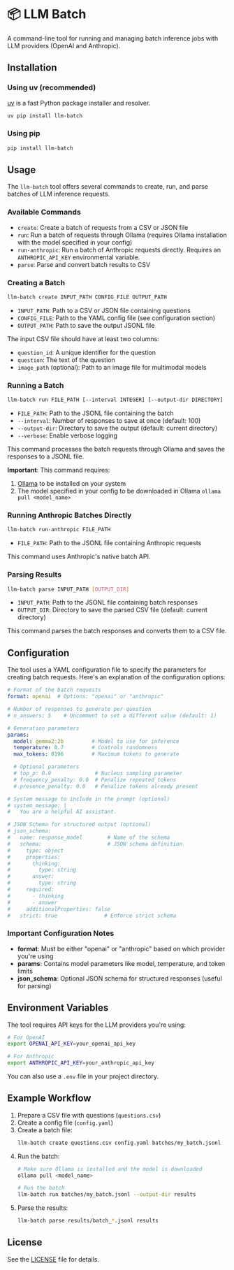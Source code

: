 # 📦 LLM Batch

A command-line tool for running and managing batch inference jobs with LLM providers (OpenAI and Anthropic).

## Installation

### Using uv (recommended)

[uv](https://github.com/astral-sh/uv) is a fast Python package installer and resolver.

```bash
uv pip install llm-batch
```

### Using pip

```bash
pip install llm-batch
```

## Usage

The `llm-batch` tool offers several commands to create, run, and parse batches of LLM inference requests.

### Available Commands

- `create`: Create a batch of requests from a CSV or JSON file
- `run`: Run a batch of requests through Ollama (requires Ollama installation with the model specified in your config)
- `run-anthropic`: Run a batch of Anthropic requests directly. Requires an `ANTHROPIC_API_KEY` environmental variable.
- `parse`: Parse and convert batch results to CSV

### Creating a Batch

```bash
llm-batch create INPUT_PATH CONFIG_FILE OUTPUT_PATH
```

- `INPUT_PATH`: Path to a CSV or JSON file containing questions
- `CONFIG_FILE`: Path to the YAML config file (see configuration section)
- `OUTPUT_PATH`: Path to save the output JSONL file

The input CSV file should have at least two columns:
- `question_id`: A unique identifier for the question
- `question`: The text of the question
- `image_path` (optional): Path to an image file for multimodal models

### Running a Batch

```bash
llm-batch run FILE_PATH [--interval INTEGER] [--output-dir DIRECTORY] [--verbose]
```

- `FILE_PATH`: Path to the JSONL file containing the batch
- `--interval`: Number of responses to save at once (default: 100)
- `--output-dir`: Directory to save the output (default: current directory)
- `--verbose`: Enable verbose logging

This command processes the batch requests through Ollama and saves the responses to a JSONL file.

**Important**: This command requires:
1. [Ollama](https://ollama.com/) to be installed on your system
2. The model specified in your config to be downloaded in Ollama `ollama pull <model_name>`

### Running Anthropic Batches Directly

```bash
llm-batch run-anthropic FILE_PATH
```

- `FILE_PATH`: Path to the JSONL file containing Anthropic requests

This command uses Anthropic's native batch API.

### Parsing Results

```bash
llm-batch parse INPUT_PATH [OUTPUT_DIR]
```

- `INPUT_PATH`: Path to the JSONL file containing batch responses
- `OUTPUT_DIR`: Directory to save the parsed CSV file (default: current directory)

This command parses the batch responses and converts them to a CSV file.

## Configuration

The tool uses a YAML configuration file to specify the parameters for creating batch requests. Here's an explanation of the configuration options:

```yaml
# Format of the batch requests
format: openai  # Options: "openai" or "anthropic"

# Number of responses to generate per question
# n_answers: 5    # Uncomment to set a different value (default: 1)

# Generation parameters
params:
  model: gemma2:2b         # Model to use for inference
  temperature: 0.7         # Controls randomness
  max_tokens: 8196         # Maximum tokens to generate

  # Optional parameters
  # top_p: 0.9              # Nucleus sampling parameter
  # frequency_penalty: 0.0  # Penalize repeated tokens
  # presence_penalty: 0.0   # Penalize tokens already present

# System message to include in the prompt (optional)
# system_message: |
#   You are a helpful AI assistant.

# JSON Schema for structured output (optional)
# json_schema:
#   name: response_model        # Name of the schema
#   schema:                     # JSON schema definition
#     type: object
#     properties:
#       thinking:
#         type: string
#       answer:
#         type: string
#     required:
#       - thinking
#       - answer
#     additionalProperties: false
#   strict: true               # Enforce strict schema 
```

### Important Configuration Notes

- **format**: Must be either "openai" or "anthropic" based on which provider you're using
- **params**: Contains model parameters like model, temperature, and token limits
- **json_schema**: Optional JSON schema for structured responses (useful for parsing)

## Environment Variables

The tool requires API keys for the LLM providers you're using:

```bash
# For OpenAI
export OPENAI_API_KEY=your_openai_api_key

# For Anthropic
export ANTHROPIC_API_KEY=your_anthropic_api_key
```

You can also use a `.env` file in your project directory.

## Example Workflow

1. Prepare a CSV file with questions (`questions.csv`)
2. Create a config file (`config.yaml`)
3. Create a batch file:
   ```bash
   llm-batch create questions.csv config.yaml batches/my_batch.jsonl
   ```
4. Run the batch:
   ```bash
   # Make sure Ollama is installed and the model is downloaded
   ollama pull <model_name>
   
   # Run the batch
   llm-batch run batches/my_batch.jsonl --output-dir results
   ```
5. Parse the results:
   ```bash
   llm-batch parse results/batch_*.jsonl results
   ```

## License

See the [LICENSE](LICENSE) file for details.

